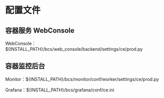 # 配置文件
## 容器服务 WebConsole

WebConsole：\${INSTALL_PATH}/bcs/web_console/backend/settings/ce/prod.py

## 容器监控后台

Monitor：\${INSTALL_PATH}/bcs/monitor/conf/worker/settings/ce/prod.py

Grafana：\${INSTALL_PATH}/bcs/grafana/conf/ce.ini
